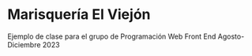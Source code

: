 # Marisquería El Viejón

Ejemplo de clase para el grupo de Programación Web Front End Agosto-Diciembre 2023
